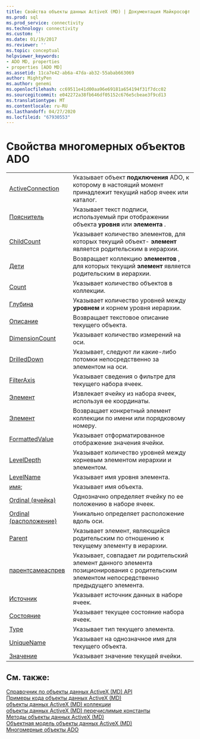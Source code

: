 ```yaml
---
title: Свойства объекты данных ActiveX (MD) | Документация Майкрософт
ms.prod: sql
ms.prod_service: connectivity
ms.technology: connectivity
ms.custom: ''
ms.date: 01/19/2017
ms.reviewer: ''
ms.topic: conceptual
helpviewer_keywords:
- ADO MD, properties
- properties [ADO MD]
ms.assetid: 11ca7e42-ab6a-47da-ab32-55abab663069
author: MightyPen
ms.author: genemi
ms.openlocfilehash: cc69511e41d00aa96e69181a654194f31f7dcc02
ms.sourcegitcommit: e042272a38fb646df05152c676e5cbeae3f9cd13
ms.translationtype: MT
ms.contentlocale: ru-RU
ms.lasthandoff: 04/27/2020
ms.locfileid: "67930553"
---
```

# <a name="ado-md-properties"></a>Свойства многомерных объектов ADO

|||  
|-|-|  
|[ActiveConnection](../../../ado/reference/ado-md-api/activeconnection-property-ado-md.md)|Указывает объект **подключения** ADO, к которому в настоящий момент принадлежит текущий набор ячеек или каталог.|  
|[Пояснитель](../../../ado/reference/ado-md-api/caption-property-ado-md.md)|Указывает текст подписи, используемый при отображении объекта **уровня** или **элемента** .|  
|[ChildCount](../../../ado/reference/ado-md-api/childcount-property-ado-md.md)|Указывает количество элементов, для которых текущий объект- **элемент** является родительским в иерархии.|  
|[Дети](../../../ado/reference/ado-md-api/children-property-ado-md.md)|Возвращает коллекцию **элементов** , для которых текущий **элемент** является родительским в иерархии.|  
|[Count](../../../ado/reference/ado-api/count-property-ado.md)|Указывает количество объектов в коллекции.|  
|[Глубина](../../../ado/reference/ado-md-api/depth-property-ado-md.md)|Указывает количество уровней между **уровнем** и корнем уровня иерархии.|  
|[Описание](../../../ado/reference/ado-md-api/description-property-ado-md.md)|Возвращает текстовое описание текущего объекта.|  
|[DimensionCount](../../../ado/reference/ado-md-api/dimensioncount-property-ado-md.md)|Указывает количество измерений на оси.|  
|[DrilledDown](../../../ado/reference/ado-md-api/drilleddown-property-ado-md.md)|Указывает, следуют ли какие-либо потомки непосредственно за элементом на оси.|  
|[FilterAxis](../../../ado/reference/ado-md-api/filteraxis-property-ado-md.md)|Указывает сведения о фильтре для текущего набора ячеек.|  
|[Элемент](../../../ado/reference/ado-md-api/item-property-ado-md-cellset.md)|Извлекает ячейку из набора ячеек, используя ее координаты.|  
|[Элемент](../../../ado/reference/ado-api/item-property-ado.md)|Возвращает конкретный элемент коллекции по имени или порядковому номеру.|  
|[FormattedValue](../../../ado/reference/ado-md-api/formattedvalue-property-ado-md.md)|Указывает отформатированное отображение значения ячейки.|  
|[LevelDepth](../../../ado/reference/ado-md-api/leveldepth-property-ado-md.md)|Указывает количество уровней между корневым элементом иерархии и элементом.|  
|[LevelName](../../../ado/reference/ado-md-api/levelname-property-ado-md.md)|Указывает имя уровня элемента.|  
|[имя](../../../ado/reference/ado-md-api/name-property-ado-md.md);|Указывает имя объекта.|  
|[Ordinal (ячейка)](../../../ado/reference/ado-md-api/ordinal-property-ado-md-cell.md)|Однозначно определяет ячейку по ее положению в наборе ячеек.|  
|[Ordinal (расположение)](../../../ado/reference/ado-md-api/ordinal-property-ado-md-position.md)|Уникально определяет расположение вдоль оси.|  
|[Parent](../../../ado/reference/ado-md-api/parent-property-ado-md.md)|Указывает элемент, являющийся родительским по отношению к текущему элементу в иерархии.|  
|[парентсамеаспрев](../../../ado/reference/ado-md-api/parentsameasprev-property-ado-md.md)|Указывает, совпадает ли родительский элемент данного элемента позиционирования с родительским элементом непосредственно предыдущего элемента.|  
|[Источник](../../../ado/reference/ado-md-api/source-property-ado-md.md)|Указывает источник данных в наборе ячеек.|  
|[Состояние](../../../ado/reference/ado-md-api/state-property-ado-md.md)|Указывает текущее состояние набора ячеек.|  
|[Type](../../../ado/reference/ado-md-api/type-property-ado-md.md)|Указывает тип текущего элемента.|  
|[UniqueName](../../../ado/reference/ado-md-api/uniquename-property-ado-md.md)|Указывает на однозначное имя для текущего объекта.|  
|[Значение](../../../ado/reference/ado-md-api/value-property-ado-md.md)|Указывает значение текущей ячейки.|  
  
## <a name="see-also"></a>См. также:  
 [Справочник по объекты данных ActiveX (MD) API](../../../ado/reference/ado-md-api/ado-md-api-reference.md)   
 [Примеры кода объекты данных ActiveX (MD)](../../../ado/reference/ado-md-api/ado-md-code-examples.md)   
 [объекты данных ActiveX (MD) коллекции](../../../ado/reference/ado-md-api/ado-md-collections.md)   
 [объекты данных ActiveX (MD) перечислимые константы](../../../ado/reference/ado-md-api/ado-md-enumerated-constants.md)   
 [Методы объекты данных ActiveX (MD)](../../../ado/reference/ado-md-api/ado-md-methods.md)   
 [Объектная модель объекты данных ActiveX (MD)](../../../ado/reference/ado-md-api/ado-md-object-model.md)   
 [Многомерные объекты ADO](../../../ado/reference/ado-md-api/ado-md-objects.md)
